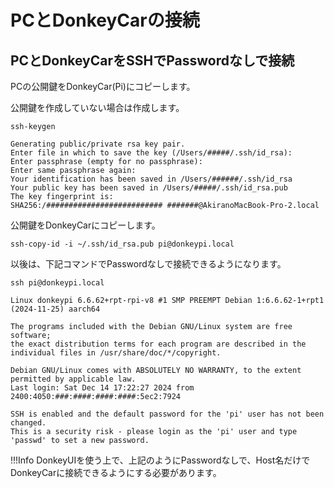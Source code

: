 # PCとDonkeyCarの接続

## PCとDonkeyCarをSSHでPasswordなしで接続

PCの公開鍵をDonkeyCar(Pi)にコピーします。

公開鍵を作成していない場合は作成します。

```
ssh-keygen
```

```
Generating public/private rsa key pair.
Enter file in which to save the key (/Users/#####/.ssh/id_rsa): 
Enter passphrase (empty for no passphrase): 
Enter same passphrase again: 
Your identification has been saved in /Users/######/.ssh/id_rsa
Your public key has been saved in /Users/#####/.ssh/id_rsa.pub
The key fingerprint is:
SHA256:/########################## #######@AkiranoMacBook-Pro-2.local
```

公開鍵をDonkeyCarにコピーします。

```
ssh-copy-id -i ~/.ssh/id_rsa.pub pi@donkeypi.local
```

以後は、下記コマンドでPasswordなしで接続できるようになります。

```
ssh pi@donkeypi.local
```

```
Linux donkeypi 6.6.62+rpt-rpi-v8 #1 SMP PREEMPT Debian 1:6.6.62-1+rpt1 (2024-11-25) aarch64

The programs included with the Debian GNU/Linux system are free software;
the exact distribution terms for each program are described in the
individual files in /usr/share/doc/*/copyright.

Debian GNU/Linux comes with ABSOLUTELY NO WARRANTY, to the extent
permitted by applicable law.
Last login: Sat Dec 14 17:22:27 2024 from 2400:4050:###:####:####:####:5ec2:7924

SSH is enabled and the default password for the 'pi' user has not been changed.
This is a security risk - please login as the 'pi' user and type 'passwd' to set a new password.
```

!!!Info
	DonkeyUIを使う上で、上記のようにPasswordなしで、Host名だけでDonkeyCarに接続できるようにする必要があります。

